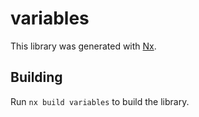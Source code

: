# variables

This library was generated with [Nx](https://nx.dev).

## Building

Run `nx build variables` to build the library.
